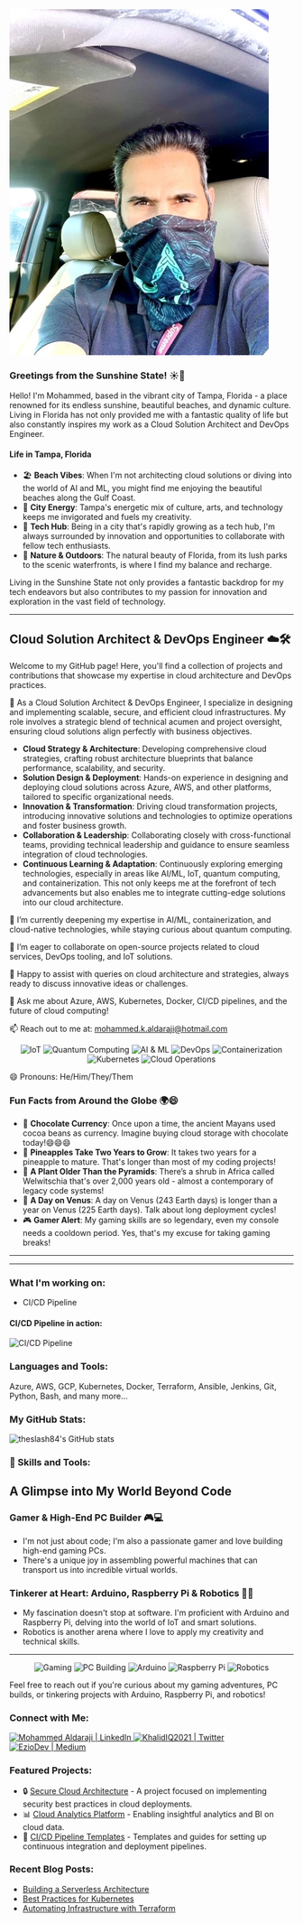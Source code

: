 <div align="left">
  <img src="/GITProfile-image.jpg.jpg" alt="Profile Image" width="460" />
</div>

### Greetings from the Sunshine State! ☀️🌴

Hello! I'm Mohammed, based in the vibrant city of Tampa, Florida - a place renowned for its endless sunshine, beautiful beaches, and dynamic culture. Living in Florida has not only provided me with a fantastic quality of life but also constantly inspires my work as a Cloud Solution Architect and DevOps Engineer.

#### Life in Tampa, Florida
- 🏖️ **Beach Vibes**: When I'm not architecting cloud solutions or diving into the world of AI and ML, you might find me enjoying the beautiful beaches along the Gulf Coast.
- 🌆 **City Energy**: Tampa's energetic mix of culture, arts, and technology keeps me invigorated and fuels my creativity.
- 🚀 **Tech Hub**: Being in a city that's rapidly growing as a tech hub, I'm always surrounded by innovation and opportunities to collaborate with fellow tech enthusiasts.
- 🌱 **Nature & Outdoors**: The natural beauty of Florida, from its lush parks to the scenic waterfronts, is where I find my balance and recharge.

Living in the Sunshine State not only provides a fantastic backdrop for my tech endeavors but also contributes to my passion for innovation and exploration in the vast field of technology.

---

## Cloud Solution Architect & DevOps Engineer ☁️🛠️

Welcome to my GitHub page! Here, you'll find a collection of projects and contributions that showcase my expertise in cloud architecture and DevOps practices.

🔭 As a Cloud Solution Architect & DevOps Engineer, I specialize in designing and implementing scalable, secure, and efficient cloud infrastructures. My role involves a strategic blend of technical acumen and project oversight, ensuring cloud solutions align perfectly with business objectives.

- **Cloud Strategy & Architecture**: Developing comprehensive cloud strategies, crafting robust architecture blueprints that balance performance, scalability, and security.
- **Solution Design & Deployment**: Hands-on experience in designing and deploying cloud solutions across Azure, AWS, and other platforms, tailored to specific organizational needs.
- **Innovation & Transformation**: Driving cloud transformation projects, introducing innovative solutions and technologies to optimize operations and foster business growth.
- **Collaboration & Leadership**: Collaborating closely with cross-functional teams, providing technical leadership and guidance to ensure seamless integration of cloud technologies.
- **Continuous Learning & Adaptation**: Continuously exploring emerging technologies, especially in areas like AI/ML, IoT, quantum computing, and containerization. This not only keeps me at the forefront of tech advancements but also enables me to integrate cutting-edge solutions into our cloud architecture.

🌱 I’m currently deepening my expertise in AI/ML, containerization, and cloud-native technologies, while staying curious about quantum computing.

👯 I’m eager to collaborate on open-source projects related to cloud services, DevOps tooling, and IoT solutions.

🤔 Happy to assist with queries on cloud architecture and strategies, always ready to discuss innovative ideas or challenges.

💬 Ask me about Azure, AWS, Kubernetes, Docker, CI/CD pipelines, and the future of cloud computing!

📫 Reach out to me at: mohammed.k.aldaraji@hotmail.com

<p align="center">
  <img src="https://img.shields.io/badge/IoT-3DDC84?style=for-the-badge&logo=arduino&logoColor=white" alt="IoT"/>
  <img src="https://img.shields.io/badge/Quantum%20Computing-111?style=for-the-badge&logo=ibm&logoColor=white" alt="Quantum Computing"/>
  <img src="https://img.shields.io/badge/AI%20&%20ML-0078D6?style=for-the-badge&logo=python&logoColor=white" alt="AI & ML"/>
  <img src="https://img.shields.io/badge/DevOps-FCC624?style=for-the-badge&logo=devops&logoColor=black" alt="DevOps"/>
  <img src="https://img.shields.io/badge/Containerization-2496ED?style=for-the-badge&logo=docker&logoColor=white" alt="Containerization"/>
  <img src="https://img.shields.io/badge/Kubernetes-326CE5?style=for-the-badge&logo=kubernetes&logoColor=white" alt="Kubernetes"/>
  <img src="https://img.shields.io/badge/Cloud%20Operations-0078D4?style=for-the-badge&logo=microsoftazure&logoColor=white" alt="Cloud Operations"/>
</p>

😄 Pronouns: He/Him/They/Them

### Fun Facts from Around the Globe 🌍😄

- 🍫 **Chocolate Currency**: Once upon a time, the ancient Mayans used cocoa beans as currency. Imagine buying cloud storage with chocolate today!😄😄😄
- 🍍 **Pineapples Take Two Years to Grow**: It takes two years for a pineapple to mature. That's longer than most of my coding projects!
- 🌳 **A Plant Older Than the Pyramids**: There’s a shrub in Africa called Welwitschia that's over 2,000 years old - almost a contemporary of legacy code systems!
- 🚀 **A Day on Venus**: A day on Venus (243 Earth days) is longer than a year on Venus (225 Earth days). Talk about long deployment cycles!
- 🎮 **Gamer Alert**: My gaming skills are so legendary, even my console needs a cooldown period. Yes, that's my excuse for taking gaming breaks!

---

---




### What I'm working on:

- CI/CD Pipeline

#### CI/CD Pipeline in action:
![CI/CD Pipeline](https://media.giphy.com/media/v1.Y2lkPTc5MGI3NjExdTF5eXl4emZuaWFsNWoxcXpiaXFpbHJ4NmhoaG91czF3eGdnenIyeCZlcD12MV9pbnRlcm5hbF9naWZfYnlfaWQmY3Q9Zw/bGgsc5mWoryfgKBx1u/giphy.gif)

### Languages and Tools:

Azure, AWS, GCP, Kubernetes, Docker, Terraform, Ansible, Jenkins, Git, Python, Bash, and many more...

### My GitHub Stats:

![theslash84's GitHub stats](https://github-readme-stats.vercel.app/api?username=theslash84&show_icons=true&theme=tokyonight)

<h3 align="left">🚀 Skills and Tools:</h3>
<p align="left">
  <!-- Add your skills with badges here, using https://shields.io/ -->
</p>


## A Glimpse into My World Beyond Code

### Gamer & High-End PC Builder 🎮💻
- I'm not just about code; I'm also a passionate gamer and love building high-end gaming PCs.
- There's a unique joy in assembling powerful machines that can transport us into incredible virtual worlds.

### Tinkerer at Heart: Arduino, Raspberry Pi & Robotics 🤖🔧
- My fascination doesn't stop at software. I'm proficient with Arduino and Raspberry Pi, delving into the world of IoT and smart solutions.
- Robotics is another arena where I love to apply my creativity and technical skills.

---

<p align="center">
  <img src="https://img.shields.io/badge/Gaming-0078D6.svg?&style=for-the-badge&logo=xbox&logoColor=white" alt="Gaming"/>
  <img src="https://img.shields.io/badge/PC%20Building-0078D6.svg?&style=for-the-badge&logo=nvidia&logoColor=white" alt="PC Building"/>
  <img src="https://img.shields.io/badge/Arduino-00979D.svg?&style=for-the-badge&logo=Arduino&logoColor=white" alt="Arduino"/>
  <img src="https://img.shields.io/badge/Raspberry%20Pi-A22846.svg?&style=for-the-badge&logo=Raspberry-Pi&logoColor=white" alt="Raspberry Pi"/>
  <img src="https://img.shields.io/badge/Robotics-0078D6.svg?&style=for-the-badge&logo=ABB&logoColor=white" alt="Robotics"/>
</p>

Feel free to reach out if you're curious about my gaming adventures, PC builds, or tinkering projects with Arduino, Raspberry Pi, and robotics!




### Connect with Me:

<a href="https://www.linkedin.com/in/mohammed-aldaraji-736456b9/">
  <img alt="Mohammed Aldaraji | LinkedIn" src="https://img.shields.io/badge/-LinkedIn-%230077B5?style=for-the-badge&logo=Linkedin&logoColor=white" />
</a>
<a href="https://twitter.com/KhalidIQ2021">
  <img alt="KhalidIQ2021 | Twitter" src="https://img.shields.io/badge/-Twitter-%231DA1F2?style=for-the-badge&logo=Twitter&logoColor=white" />
</a>
<a href="https://medium.com/@EzioDev">
  <img alt="EzioDev | Medium" src="https://img.shields.io/badge/-Medium-%23000000?style=for-the-badge&logo=Medium&logoColor=white" />
</a>

<br />


### Featured Projects:

- 🔒 [Secure Cloud Architecture](#) - A project focused on implementing security best practices in cloud deployments.  
- 📊 [Cloud Analytics Platform](#) - Enabling insightful analytics and BI on cloud data.  
- 🔄 [CI/CD Pipeline Templates](#) - Templates and guides for setting up continuous integration and deployment pipelines.

### Recent Blog Posts:

- [Building a Serverless Architecture](#)
- [Best Practices for Kubernetes](#)
- [Automating Infrastructure with Terraform](#)

<!-- Links to your social media accounts -->

[linkedin]: https://www.linkedin.com/in/mohammed-aldaraji-736456b9/
[twitter]: https://twitter.com/KhalidIQ2021
[medium]: https://medium.com/@EzioDev
